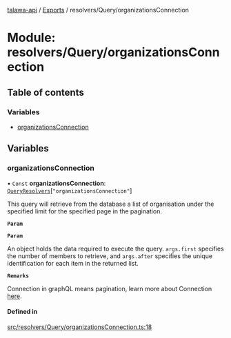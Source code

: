 [talawa-api](../README.md) / [Exports](../modules.md) / resolvers/Query/organizationsConnection

# Module: resolvers/Query/organizationsConnection

## Table of contents

### Variables

- [organizationsConnection](resolvers_Query_organizationsConnection.md#organizationsconnection)

## Variables

### organizationsConnection

• `Const` **organizationsConnection**: [`QueryResolvers`](types_generatedGraphQLTypes.md#queryresolvers)[``"organizationsConnection"``]

This query will retrieve from the database a list of
organisation under the specified limit for the specified page in the pagination.

**`Param`**

**`Param`**

An object holds the data required to execute the query.
`args.first` specifies the number of members to retrieve, and `args.after` specifies
the unique identification for each item in the returned list.

**`Remarks`**

Connection in graphQL means pagination,
learn more about Connection [here](https://relay.dev/graphql/connections.htm).

#### Defined in

[src/resolvers/Query/organizationsConnection.ts:18](https://github.com/PalisadoesFoundation/talawa-api/blob/ae7aa4f/src/resolvers/Query/organizationsConnection.ts#L18)
